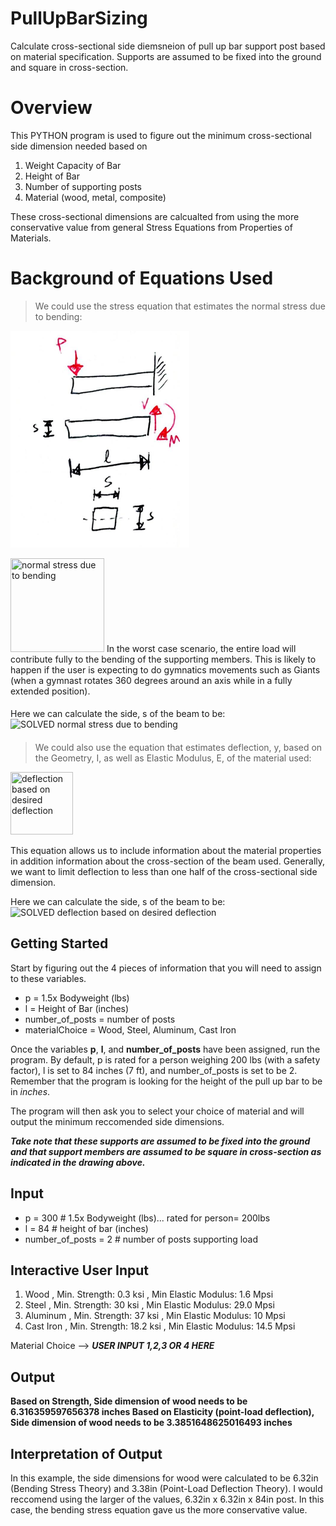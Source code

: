 # PullUpBarSizing
Calculate cross-sectional side diemsneion of pull up bar support post based on material specification. Supports are assumed to be fixed into the ground and square in cross-section.

# Overview
This PYTHON program is used to figure out the minimum cross-sectional side dimension needed based on 
1) Weight Capacity of Bar
2) Height of Bar
3) Number of supporting posts
4) Material (wood, metal, composite)

These cross-sectional dimensions are calcualted from using the more conservative value from general Stress Equations from Properties of Materials.

# Background of Equations Used
>We could use the stress equation that estimates the normal stress due to bending:

![beam_drawing](https://github.com/SceneDuGreene/PullUpBarSizing/blob/main/bending_diagram.PNG)

<img src="https://latex.codecogs.com/svg.image?\sigma_{normal}&space;=\frac{Mc}{I}" title="normal stress due to bending" width="150" height="150"/>
In the worst case scenario, the entire load will contribute fully to the bending of the supporting members. This is likely to happen if the user is expecting to do gymnatics movements such as Giants (when a gymnast rotates 360 degrees around an axis while in a fully extended position).

####
Here we can calculate the side, s of the beam to be: <img src="https://latex.codecogs.com/svg.image?s&space;=&space;\sqrt[3]{\frac{6Pl}{\sigma&space;_{yield}}}" title="SOLVED normal stress due to bending" />

####
 
> We could also use the equation that estimates deflection, y, based on the Geometry, I, as well as Elastic Modulus, E, of the material used: 

<img src="https://latex.codecogs.com/svg.image?y=\frac{Pl^{3}}{3EI} " title="deflection based on desired deflection" width="100" height="100"/>

This equation allows us to include information about the material properties in addition information about the cross-section of the beam used. Generally, we want to limit deflection to less than one half of the cross-sectional side dimension.

Here we can calculate the side, s of the beam to be:
<img src="https://latex.codecogs.com/svg.image?s&space;=&space;\sqrt[5]{\frac{8Pl^{3}}{E}}" title="SOLVED deflection based on desired deflection" />

## Getting Started
Start by figuring out the 4 pieces of information that you will need to assign to these variables.
- p = 1.5x Bodyweight (lbs)
- l = Height of Bar (inches)
- number_of_posts = number of posts
- materialChoice = Wood, Steel, Aluminum, Cast Iron

Once the variables **p**, **l**, and **number_of_posts**  have been assigned, run the program. By default, p is rated for a person weighing 200 lbs (with a safety factor), l is set to 84 inches (7 ft), and number_of_posts is set to be 2. Remember that the program is looking for the height of the pull up bar to be in *inches*.

The program will then ask you to select your choice of material and will output the minimum reccomended side dimensions.

***Take note that these supports are assumed to be fixed into the ground and that support members are assumed to be square in cross-section as indicated in the drawing above.***

## Input
- p = 300 # 1.5x Bodyweight (lbs)... rated for person= 200lbs
- l = 84 # height of bar (inches)
- number_of_posts = 2 # number of posts supporting load

## Interactive User Input
1) Wood , Min. Strength: 0.3 ksi , Min Elastic Modulus: 1.6 Mpsi 
2) Steel , Min. Strength: 30 ksi , Min Elastic Modulus: 29.0 Mpsi 
3) Aluminum , Min. Strength: 37 ksi , Min Elastic Modulus: 10 Mpsi 
4) Cast Iron , Min. Strength: 18.2 ksi , Min Elastic Modulus: 14.5 Mpsi 

 Material Choice -->  ***USER INPUT 1,2,3 OR 4 HERE***

## Output
**Based on Strength, Side dimension of wood needs to be 6.316359597656378 inches
Based on Elasticity (point-load deflection), Side dimension of wood needs to be 3.3851648625016493 inches**

## Interpretation of Output
In this example, the side dimensions for wood were calculated to be 6.32in (Bending Stress Theory) and 3.38in (Point-Load Deflection Theory). I would reccomend using the larger of the values, 6.32in x 6.32in x 84in post. In this case, the bending stress equation gave us the more conservative value. 
